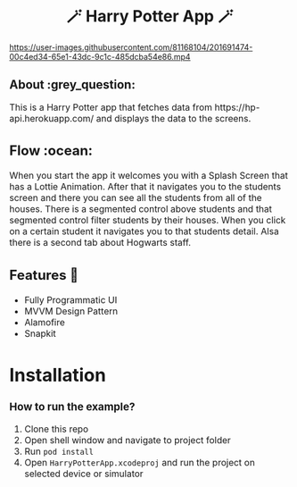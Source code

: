 <h1 align="center"> 🪄 Harry Potter App 🪄 </h1>

https://user-images.githubusercontent.com/81168104/201691474-00c4ed34-65e1-43dc-9c1c-485dcba54e86.mp4

<h2>
  About :grey_question:
</h2>
<p><font size="3">
  This is a Harry Potter app that fetches data from https://hp-api.herokuapp.com/ and displays the data to the screens.
</p>

<h2>
  Flow :ocean:
</h2>
<p><font size="3">
  When you start the app it welcomes you with a Splash Screen that has a Lottie Animation. After that it navigates you to the students screen and there you can see all the students from all of the houses. There is a segmented control above students and that segmented control filter students by their houses. When you click on a certain student it navigates you to that students detail. Alsa there is a second tab about Hogwarts staff.
</p>

<h2>Features 📱</h2>
<ul>
  <li>Fully Programmatic UI</li>
  <li>MVVM Design Pattern</li>
  <li>Alamofire</li>
  <li>Snapkit</li>
</ul>

<h1> Installation </h1>

### How to run the example?

1. Clone this repo
1. Open shell window and navigate to project folder
1. Run `pod install`
1. Open `HarryPotterApp.xcodeproj` and run the project on selected device or simulator
